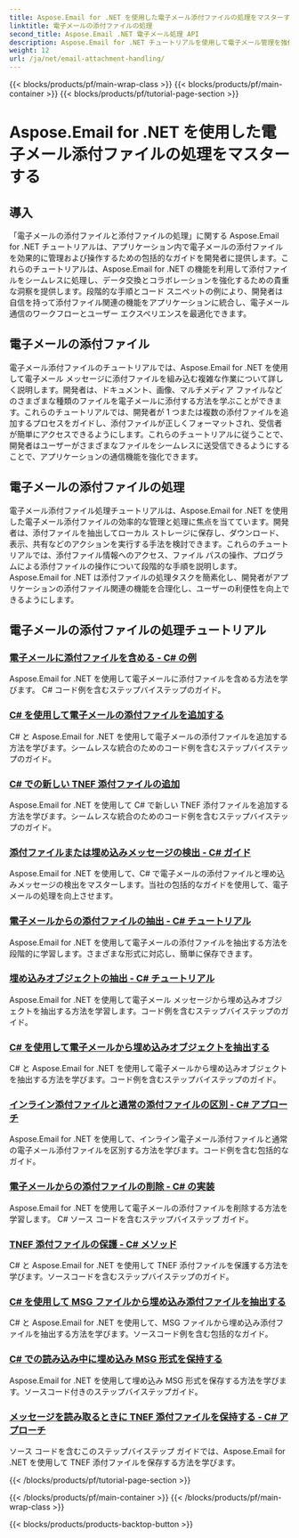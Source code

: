```yaml
---
title: Aspose.Email for .NET を使用した電子メール添付ファイルの処理をマスターする
linktitle: 電子メールの添付ファイルの処理
second_title: Aspose.Email .NET 電子メール処理 API
description: Aspose.Email for .NET チュートリアルを使用して電子メール管理を強化します。合理化された処理、分析、データ駆動型の洞察を学びます。ステップバイステップのガイドが提供されます。
weight: 12
url: /ja/net/email-attachment-handling/
---
```


{{< blocks/products/pf/main-wrap-class >}}
{{< blocks/products/pf/main-container >}}
{{< blocks/products/pf/tutorial-page-section >}}

# Aspose.Email for .NET を使用した電子メール添付ファイルの処理をマスターする

## 導入

「電子メールの添付ファイルと添付ファイルの処理」に関する Aspose.Email for .NET チュートリアルは、アプリケーション内で電子メールの添付ファイルを効果的に管理および操作するための包括的なガイドを開発者に提供します。これらのチュートリアルは、Aspose.Email for .NET の機能を利用して添付ファイルをシームレスに処理し、データ交換とコラボレーションを強化するための貴重な洞察を提供します。段階的な手順とコード スニペットの例により、開発者は自信を持って添付ファイル関連の機能をアプリケーションに統合し、電子メール通信のワークフローとユーザー エクスペリエンスを最適化できます。

## 電子メールの添付ファイル

電子メール添付ファイルのチュートリアルでは、Aspose.Email for .NET を使用して電子メール メッセージに添付ファイルを組み込む複雑な作業について詳しく説明します。開発者は、ドキュメント、画像、マルチメディア ファイルなどのさまざまな種類のファイルを電子メールに添付する方法を学ぶことができます。これらのチュートリアルでは、開発者が 1 つまたは複数の添付ファイルを追加するプロセスをガイドし、添付ファイルが正しくフォーマットされ、受信者が簡単にアクセスできるようにします。これらのチュートリアルに従うことで、開発者はユーザーがさまざまなファイルをシームレスに送受信できるようにすることで、アプリケーションの通信機能を強化できます。

## 電子メールの添付ファイルの処理

電子メール添付ファイル処理チュートリアルは、Aspose.Email for .NET を使用した電子メール添付ファイルの効率的な管理と処理に焦点を当てています。開発者は、添付ファイルを抽出してローカル ストレージに保存し、ダウンロード、表示、共有などのアクションを実行する手法を検討できます。これらのチュートリアルでは、添付ファイル情報へのアクセス、ファイル パスの操作、プログラムによる添付ファイルの操作について段階的な手順を説明します。 Aspose.Email for .NET は添付ファイルの処理タスクを簡素化し、開発者がアプリケーションの添付ファイル関連の機能を合理化し、ユーザーの利便性を向上できるようにします。

## 電子メールの添付ファイルの処理チュートリアル
### [電子メールに添付ファイルを含める - C# の例](./including-attachments-in-email-csharp-example/)
Aspose.Email for .NET を使用して電子メールに添付ファイルを含める方法を学びます。 C# コード例を含むステップバイステップのガイド。
### [C# を使用して電子メールの添付ファイルを追加する](./adding-email-attachments-using-csharp/)
C# と Aspose.Email for .NET を使用して電子メールの添付ファイルを追加する方法を学びます。シームレスな統合のためのコード例を含むステップバイステップのガイド。
### [C# での新しい TNEF 添付ファイルの追加](./adding-new-tnef-attachments-in-csharp/)
Aspose.Email for .NET を使用して C# で新しい TNEF 添付ファイルを追加する方法を学びます。シームレスな統合のためのコード例を含むステップバイステップのガイド。
### [添付ファイルまたは埋め込みメッセージの検出 - C# ガイド](./detecting-attachment-or-embedded-message-csharp-guide/)
Aspose.Email for .NET を使用して、C# で電子メールの添付ファイルと埋め込みメッセージの検出をマスターします。当社の包括的なガイドを使用して、電子メールの処理を向上させます。
### [電子メールからの添付ファイルの抽出 - C# チュートリアル](./extracting-attachments-from-email-csharp-walkthrough/)
Aspose.Email for .NET を使用して電子メールの添付ファイルを抽出する方法を段階的に学習します。さまざまな形式に対応し、簡単に保存できます。
### [埋め込みオブジェクトの抽出 - C# チュートリアル](./extracting-embedded-objects-csharp-tutorial/)
Aspose.Email for .NET を使用して電子メール メッセージから埋め込みオブジェクトを抽出する方法を学習します。コード例を含むステップバイステップのガイド。
### [C# を使用して電子メールから埋め込みオブジェクトを抽出する](./extracting-embedded-objects-from-email-with-csharp/)
C# と Aspose.Email for .NET を使用して電子メールから埋め込みオブジェクトを抽出する方法を学びます。コード例を含むステップバイステップのガイド。
### [インライン添付ファイルと通常の添付ファイルの区別 - C# アプローチ](./differentiating-inline-and-regular-attachments-csharp-approach/)
Aspose.Email for .NET を使用して、インライン電子メール添付ファイルと通常の電子メール添付ファイルを区別する方法を学びます。コード例を含む包括的なガイド。
### [電子メールからの添付ファイルの削除 - C# の実装](./removing-attachments-from-emails-csharp-implementation/)
Aspose.Email for .NET を使用して電子メールの添付ファイルを削除する方法を学習します。 C# ソース コードを含むステップバイステップ ガイド。
### [TNEF 添付ファイルの保護 - C# メソッド](./safeguarding-tnef-attachments-csharp-method/)
C# と Aspose.Email for .NET を使用して TNEF 添付ファイルを保護する方法を学びます。ソースコードを含むステップバイステップのガイド。
### [C# を使用して MSG ファイルから埋め込み添付ファイルを抽出する](./extracting-embedded-attachments-from-msg-files-using-csharp/)
C# と Aspose.Email for .NET を使用して、MSG ファイルから埋め込み添付ファイルを抽出する方法を学びます。ソースコード例を含む包括的なガイド。
### [C# での読み込み中に埋め込み MSG 形式を保持する](./preserving-embedded-msg-format-during-load-with-csharp/)
Aspose.Email for .NET を使用して埋め込み MSG 形式を保存する方法を学びます。ソースコード付きのステップバイステップガイド。
### [メッセージを読み取るときに TNEF 添付ファイルを保持する - C# アプローチ](./preserving-tnef-attachments-when-reading-messages-csharp-approach/)
ソース コードを含むこのステップバイステップ ガイドでは、Aspose.Email for .NET を使用して TNEF 添付ファイルを保存する方法を学びます。

{{< /blocks/products/pf/tutorial-page-section >}}

{{< /blocks/products/pf/main-container >}}
{{< /blocks/products/pf/main-wrap-class >}}

{{< blocks/products/products-backtop-button >}}
